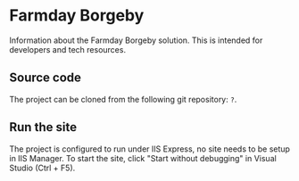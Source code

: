 ﻿# Farmday Borgeby

Information about the Farmday Borgeby solution. This is intended for developers and tech resources.

## Source code
The project can be cloned from the following git repository: `?`.

## Run the site
The project is configured to run under IIS Express, no site needs to be setup in IIS Manager. To start the site, click "Start without debugging" in Visual Studio (Ctrl + F5).
